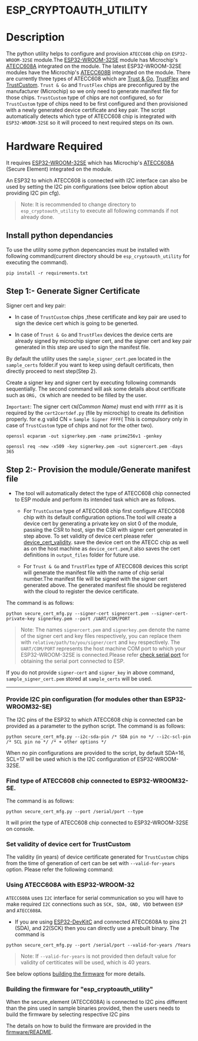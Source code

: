 # ESP_CRYPTOAUTH_UTILITY
# Description
 The python utility helps to configure and provision `ATECC608` chip on `ESP32-WROOM-32SE` module.The [ESP32-WROOM-32SE](https://www.espressif.com/sites/default/files/documentation/esp32-wroom-32se_datasheet_en.pdf) module has Microchip's [ATECC608A](https://www.microchip.com/wwwproducts/en/ATECC608A) integrated on the module. The latest ESP32-WROOM-32SE modules have the Microchip's [ATECC608B](https://www.microchip.com/en-us/products/security-ics/trust-platform/trust-and-go) integrated on the module.
    There are currently three types of ATECC608 which are [Trust & Go](https://www.microchip.com/wwwproducts/en/ATECC608A-TNGTLS), [TrustFlex](https://www.microchip.com/wwwproducts/en/ATECC608A-TFLXTLS) and [TrustCustom](https://www.microchip.com/wwwproducts/en/ATECC608A). `Trust & Go` and `TrustFlex` chips are preconfigured by the manufacturer (Microchip) so we only need to generate manifest file for those chips. `TrustCustom` type of chips are not configured, so for `TrustCustom` type of chips need to be first configured and then provisioned with a newly  generated device certificate and key pair. The script automatically detects which type of ATECC608 chip is integrated with `ESP32-WROOM-32SE` so it will proceed to next required steps on its own.

# Hardware Required
It requires [ESP32-WROOM-32SE](https://www.espressif.com/sites/default/files/documentation/esp32-wroom-32se_datasheet_en.pdf) which has Microchip's [ATECC608A](https://www.microchip.com/wwwproducts/en/ATECC608A) (Secure Element) integrated on the module.

An ESP32 to which ATECC608 is connected with I2C interface can also be used by setting the I2C pin configurations (see below option about providing I2C pin cfg).

> Note: It is recommended to change directory to `esp_cryptoauth_utility` to execute all following commands if not already done.

## Install python dependancies
To use the utility some python depencancies must be installed with following command(current directory should be `esp_cryptoauth_utility` for executing the command).

    pip install -r requirements.txt

## Step 1:- Generate Signer Certificate
Signer cert and key pair:
* In case of `TrustCustom` chips ,these certificate and key pair are used to sign the device cert which is going to be generted.

* In case of `Trust & Go` and `TrustFlex` devices the device certs are already signed by microchip signer cert, and the signer cert and key pair generated in this step are used to sign the manifest file.

By default the utility uses the `sample_signer_cert.pem` located in the `sample_certs` folder.if you want to keep using default certificats, then directly proceed to next step(Step 2).

Create a signer key and signer cert by executing following commands sequentially. The second command will ask some details about certificate such as `ORG, CN` which are needed to be filled by the user.

 `Important`: The signer cert `CN`_(Common Name)_ must end with `FFFF` as it is required by the `cert2certdef.py` (file by microchip) to create its definition properly. for e.g valid CN = `Sample Signer FFFF`( This is compulsory only in case of `TrustCustom` type of chips and not for the other two).

    openssl ecparam -out signerkey.pem -name prime256v1 -genkey

    openssl req -new -x509 -key signerkey.pem -out signercert.pem -days 365

## Step 2:- Provision the module/Generate manifest file

*   The tool will automatically detect the type of ATECC608 chip connected to ESP module and perform its intended task which are as follows.

    * For `TrustCustom` type of ATECC608 chip first configure ATECC608 chip with its default configuration options.The tool will create a device cert by generating a private key on slot 0 of the module, passing the CSR to host, sign the CSR with signer cert generated in step above. To set validity of device cert please refer [device_cert_validity](README.md#set-validity-of-device-cert-for-trustcustom). save the device cert on the ATECC chip as well as on the host machine as `device_cert.pem`,it also saves the cert definitions in `output_files` folder for future use.

    * For `Trust & Go` and `TrustFlex` type of ATECC608 devices this script will generate the manifest file with the name of chip serial number.The manifest file will be signed with the signer cert generated above. The generated manifest file should be registered with the cloud to register the device certificate.

The command is as follows:

```
python secure_cert_mfg.py --signer-cert signercert.pem --signer-cert-private-key signerkey.pem --port /UART/COM/PORT
```
> Note: The names `signercert.pem` and `signerkey.pem` denote the name of the signer cert and key files respectively, you can replace them with `relative/path/to/you/signer/cert` and `key` respectively. The `UART/COM/PORT` represents the host machine COM port to which your ESP32-WROOM-32SE is connected.Please refer [check serial port](https://docs.espressif.com/projects/esp-idf/en/latest/esp32/get-started/establish-serial-connection.html#check-port-on-windows) for obtaining the serial port connected to ESP.

If you do not provide `signer-cert` and `signer_key` in above command, `sample_signer_cert.pem` stored at `sample_certs` will be used.

---
### Provide I2C pin configuration (for modules other than ESP32-WROOM32-SE)
The I2C pins of the ESP32 to which ATECC608 chip is connected can be provided as a parameter to the python script.
The command is as follows:
```
python secure_cert_mfg.py --i2c-sda-pin /* SDA pin no */ --i2c-scl-pin /* SCL pin no */ /* + other options */
```
When no pin configurations are provided to the script, by default SDA=16, SCL=17 will be used which is the I2C configuration of ESP32-WROOM-32SE.

### Find type of ATECC608 chip connected to ESP32-WROOM32-SE.

The command is as follows:
```
python secure_cert_mfg.py --port /serial/port --type
```
It will print the type of ATECC608 chip connected to ESP32-WROOM-32SE on console.

### Set validity of device cert for TrustCustom
The validity (in years) of device certificate generated for `TrustCustom` chips from the time of generation of cert can be set with `--valid-for-years` option. Please refer the following command:
### Using ATECC608A with ESP32-WROOM-32
`ATECC608A` uses `I2C` interface for serial communication so you will have to make required `I2C` connections such as `SCK, SDA, GND, VDD` between `ESP` and `ATECC608A`.
* If you are using [ESP32-DevKitC](https://www.espressif.com/en/products/devkits/esp32-devkitc/resources) and connected ATECC608A to pins 21 (SDA), and 22(SCK) then you can directly use a prebuilt binary. The command is
```
python secure_cert_mfg.py --port /serial/port --valid-for-years /Years
```

>Note: If `--valid-for-years` is not provided then default value for validity of certiticates will be used, which is 40 years.


See below options [building the firmware](./README.md#building-the-firmware-for-esp_cryptoauth_utility) for more details.

### Building the firmware for "esp_cryptoauth_utility"
When the secure_element (ATECC608A) is connected to I2C pins different than the pins used in sample binaries provided, then the users needs to build the firmware by selecting respective I2C pins

The details on how to build the firmware are provided in the [firmware/README](firmware/README.md).
